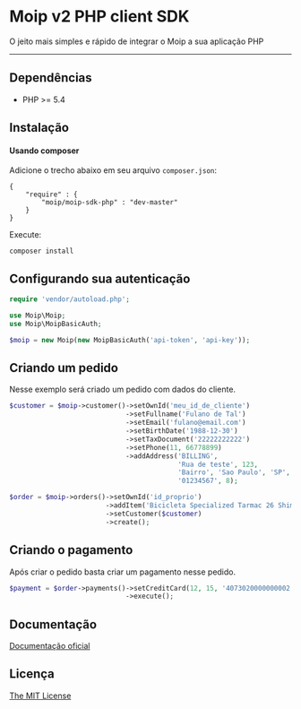 # Moip v2 PHP client SDK
O jeito mais simples e rápido de integrar o Moip a sua aplicação PHP

---

## Dependências

* PHP >= 5.4

## Instalação

#### Usando composer

Adicione o trecho abaixo em seu arquivo `composer.json`:

    {
        "require" : {
            "moip/moip-sdk-php" : "dev-master"
        }
    }
    
Execute:

    composer install
    
## Configurando sua autenticação
```php
require 'vendor/autoload.php';

use Moip\Moip;
use Moip\MoipBasicAuth;

$moip = new Moip(new MoipBasicAuth('api-token', 'api-key'));
```

## Criando um pedido
Nesse exemplo será criado um pedido com dados do cliente.

```php
$customer = $moip->customer()->setOwnId('meu_id_de_cliente')
                             ->setFullname('Fulano de Tal')
                             ->setEmail('fulano@email.com')
                             ->setBirthDate('1988-12-30')
                             ->setTaxDocument('22222222222')
                             ->setPhone(11, 66778899)
                             ->addAddress('BILLING',
                                          'Rua de teste', 123,
                                          'Bairro', 'Sao Paulo', 'SP',
                                          '01234567', 8);
```
```php
$order = $moip->orders()->setOwnId('id_proprio')
                        ->addItem('Bicicleta Specialized Tarmac 26 Shimano Alivio', 1, 'uma linda bicicleta', 10000)
                        ->setCustomer($customer)
                        ->create();
```

## Criando o pagamento
Após criar o pedido basta criar um pagamento nesse pedido.

```php
$payment = $order->payments()->setCreditCard(12, 15, '4073020000000002', '123', $customer)
                             ->execute();
```
## Documentação

[Documentação oficial](https://moip.com.br/referencia-api/)

## Licença

[The MIT License](https://github.com/moip/php-sdk/blob/master/LICENSE)
